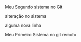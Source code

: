 Meu Segundo  sistema no Git


alteração no sistema

alguma nova linha


Meu Primeiro Sistema no git remoto